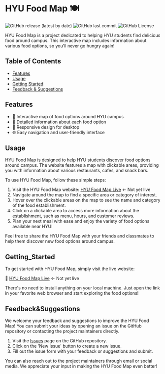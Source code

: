 # HYU Food Map 🍽️

![GitHub release (latest by date)](https://img.shields.io/github/v/release/opusdeisong/HYU-s-HYFood)
![GitHub last commit](https://img.shields.io/github/last-commit/opusdeisong/HYU-s-HYFood)
![GitHub License](https://img.shields.io/github/license/opusdeisong/HYU-s-HYFood)



HYU Food Map is a project dedicated to helping HYU students find delicious food around campus. This interactive map includes information about various food options, so you'll never go hungry again!

## Table of Contents

- [Features](#features)
- [Usage](#usage)
- [Getting Started](#Getting_Started)
- [Feedback & Suggestions](#Feedback&Suggestions)

## Features

- 📍 Interactive map of food options around HYU campus
- 🍱 Detailed information about each food option
- 📱 Responsive design for desktop
- 🌐 Easy navigation and user-friendly interface


## Usage

HYU Food Map is designed to help HYU students discover food options around campus. The website features a map with clickable areas, providing you with information about various restaurants, cafes, and snack bars.

To use HYU Food Map, follow these simple steps:

1. Visit the HYU Food Map website: [HYU Food Map Live](https://your-live-site-url.com) <- Not yet live
2. Navigate around the map to find a specific area or category of interest.
3. Hover over the clickable areas on the map to see the name and category of the food establishment.
4. Click on a clickable area to access more information about the establishment, such as menu, hours, and customer reviews.
5. Plan your next meal with ease and enjoy the variety of food options available near HYU!

Feel free to share the HYU Food Map with your friends and classmates to help them discover new food options around campus.

## Getting_Started

To get started with HYU Food Map, simply visit the live website:

🔗 [HYU Food Map Live](https://your-live-site-url.com) <- Not yet live

There's no need to install anything on your local machine. Just open the link in your favorite web browser and start exploring the food options!

## Feedback&Suggestions

We welcome your feedback and suggestions to improve the HYU Food Map! You can submit your ideas by opening an issue on the GitHub repository or contacting the project maintainers directly.

1. Visit the [Issues](https://github.com/opusdeisong/HYU-s-HYFood/issues) page on the GitHub repository.
2. Click on the 'New Issue' button to create a new issue.
3. Fill out the issue form with your feedback or suggestions and submit.

You can also reach out to the project maintainers through email or social media. We appreciate your input in making the HYU Food Map even better!
